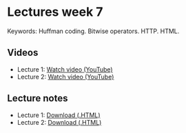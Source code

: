 # Lectures week 7

Keywords: Huffman coding. Bitwise operators. HTTP. HTML.

## Videos

* Lecture 1: [Watch video (YouTube)](http://www.youtube.com/watch?v=-wfcXe3idKY)
* Lecture 2: [Watch video (YouTube)](http://www.youtube.com/watch?v=gbJQyHtQS18)

## Lecture notes

* Lecture 1: [Download (.HTML)](http://d2o9nyf4hwsci4.cloudfront.net/2012/fall/lectures/7/notes7m/notes7m.html)
* Lecture 2: [Download (.HTML)](http://d2o9nyf4hwsci4.cloudfront.net/2012/fall/lectures/7/notes7w/notes7w.html)

